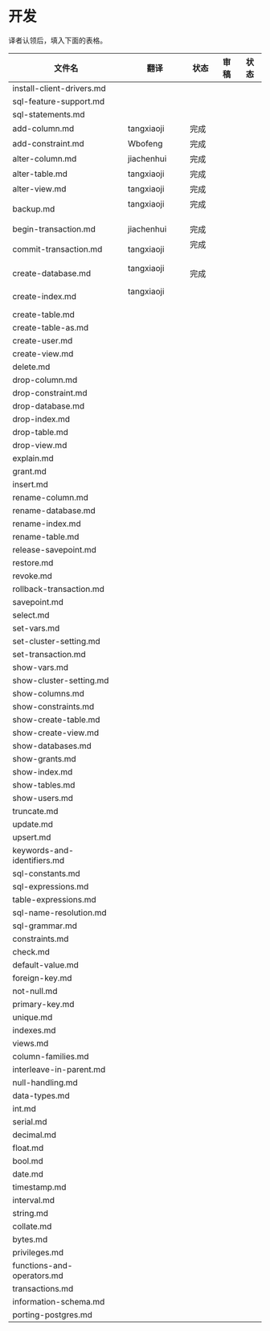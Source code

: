 # 开发

译者认领后，填入下面的表格。

| 文件名                         | 翻译         | 状态   | 审稿   | 状态   |
| --------------------------- | ---------- | ---- | ---- | ---- |
| install-client-drivers.md   |            |      |      |      |
| sql-feature-support.md      |            |      |      |      |
| sql-statements.md           |            |      |      |      |
| add-column.md               | tangxiaoji | 完成   |      |      |
| add-constraint.md           | Wbofeng    | 完成   |      |      |
| alter-column.md             | jiachenhui | 完成   |      |      |
| alter-table.md              | tangxiaoji | 完成   |      |      |
| alter-view.md               | tangxiaoji | 完成   |      |      |
| backup.md                   | tangxiaoji           | 完成     |      |      |
| begin-transaction.md        | jiachenhui | 完成   |      |      |
| commit-transaction.md       | tangxiaoji          | 完成     |      |      |
| create-database.md          | tangxiaoji           | 完成    |      |      |
| create-index.md             | tangxiaoji           |      |      |      |
| create-table.md             |            |      |      |      |
| create-table-as.md          |            |      |      |      |
| create-user.md              |            |      |      |      |
| create-view.md              |            |      |      |      |
| delete.md                   |            |      |      |      |
| drop-column.md              |            |      |      |      |
| drop-constraint.md          |            |      |      |      |
| drop-database.md            |            |      |      |      |
| drop-index.md               |            |      |      |      |
| drop-table.md               |            |      |      |      |
| drop-view.md                |            |      |      |      |
| explain.md                  |            |      |      |      |
| grant.md                    |            |      |      |      |
| insert.md                   |            |      |      |      |
| rename-column.md            |            |      |      |      |
| rename-database.md          |            |      |      |      |
| rename-index.md             |            |      |      |      |
| rename-table.md             |            |      |      |      |
| release-savepoint.md        |            |      |      |      |
| restore.md                  |            |      |      |      |
| revoke.md                   |            |      |      |      |
| rollback-transaction.md     |            |      |      |      |
| savepoint.md                |            |      |      |      |
| select.md                   |            |      |      |      |
| set-vars.md                 |            |      |      |      |
| set-cluster-setting.md      |            |      |      |      |
| set-transaction.md          |            |      |      |      |
| show-vars.md                |            |      |      |      |
| show-cluster-setting.md     |            |      |      |      |
| show-columns.md             |            |      |      |      |
| show-constraints.md         |            |      |      |      |
| show-create-table.md        |            |      |      |      |
| show-create-view.md         |            |      |      |      |
| show-databases.md           |            |      |      |      |
| show-grants.md              |            |      |      |      |
| show-index.md               |            |      |      |      |
| show-tables.md              |            |      |      |      |
| show-users.md               |            |      |      |      |
| truncate.md                 |            |      |      |      |
| update.md                   |            |      |      |      |
| upsert.md                   |            |      |      |      |
| keywords-and-identifiers.md |            |      |      |      |
| sql-constants.md            |            |      |      |      |
| sql-expressions.md          |            |      |      |      |
| table-expressions.md        |            |      |      |      |
| sql-name-resolution.md      |            |      |      |      |
| sql-grammar.md              |            |      |      |      |
| constraints.md              |            |      |      |      |
| check.md                    |            |      |      |      |
| default-value.md            |            |      |      |      |
| foreign-key.md              |            |      |      |      |
| not-null.md                 |            |      |      |      |
| primary-key.md              |            |      |      |      |
| unique.md                   |            |      |      |      |
| indexes.md                  |            |      |      |      |
| views.md                    |            |      |      |      |
| column-families.md          |            |      |      |      |
| interleave-in-parent.md     |            |      |      |      |
| null-handling.md            |            |      |      |      |
| data-types.md               |            |      |      |      |
| int.md                      |            |      |      |      |
| serial.md                   |            |      |      |      |
| decimal.md                  |            |      |      |      |
| float.md                    |            |      |      |      |
| bool.md                     |            |      |      |      |
| date.md                     |            |      |      |      |
| timestamp.md                |            |      |      |      |
| interval.md                 |            |      |      |      |
| string.md                   |            |      |      |      |
| collate.md                  |            |      |      |      |
| bytes.md                    |            |      |      |      |
| privileges.md               |            |      |      |      |
| functions-and-operators.md  |            |      |      |      |
| transactions.md             |            |      |      |      |
| information-schema.md       |            |      |      |      |
| porting-postgres.md         |            |      |      |      |
